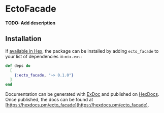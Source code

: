 # EctoFacade

**TODO: Add description**

## Installation

If [available in Hex](https://hex.pm/docs/publish), the package can be installed
by adding `ecto_facade` to your list of dependencies in `mix.exs`:

```elixir
def deps do
  [
    {:ecto_facade, "~> 0.1.0"}
  ]
end
```

Documentation can be generated with [ExDoc](https://github.com/elixir-lang/ex_doc)
and published on [HexDocs](https://hexdocs.pm). Once published, the docs can
be found at [https://hexdocs.pm/ecto_facade](https://hexdocs.pm/ecto_facade).

